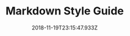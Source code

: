 ---
ref: /2018/11/15/test-post
title: Markdown Style Guide
name: dalia
date: '2018-11-19T23:15:47.933Z'
comment: |-
  > > > This is a test comment
  > > > 
  > > > > with single quotes
  > > > > 
  > > > > > and double quotes
  > > 
  > > Muahhahahahah!
  > 
  > > This is a test comment
  > > 
  > > > with single quotes
  > > > 
  > > > > and double quotes
  > 
  > > > This is a test comment
  > > 
  > > with single quotes
  > > 
  > >     and double quotes 
  > >     
  > > 
  > > MUAHAHAHAHA
  > 
  > soo many quotes…….
  Is it?

---